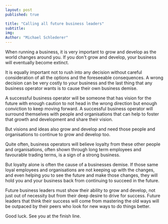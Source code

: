 ```yaml
---
layout: post
published: true

title: "Calling all future business leaders"
subtitle:
img:
Author: "Michael Schlederer"
---
```


When running a business, it is very important to grow and develop as the world changes around you. If you don't grow and develop, your business will eventually become extinct.

It is equally important not to rush into any decision without careful consideration of all the options and the foreseeable consequences. A wrong decision can be very costly to your business and the last thing that any business operator wants is to cause their own business demise.

A successful business operator will be someone that has vision for the future with enough caution to not head in the wrong direction but enough conviction to keep moving forward. A successful business operator will surround themselves with people and organisations that can help to foster that growth and development and share their vision.

But visions and ideas also grow and develop and need those people and organisations to continue to grow and develop too.

Quite often, business operators will believe loyalty from these other people and organisations, often shown through long term employees and favourable trading terms, is a sign of a strong business.

But loyalty alone is often the cause of a businesses demise. If those same loyal employees and organisations are not keeping up with the changes, and even helping you to see the future and make those changes, they will hold you and your business back from continuing to succeed in the future.

Future business leaders must show their ability to grow and develop, not just out of necessity but from their deep desire to drive for success. Future leaders that think their success will come from mastering the old ways will be outpaced by their peers who look for new ways to do things better.

Good luck. See you at the finish line.
